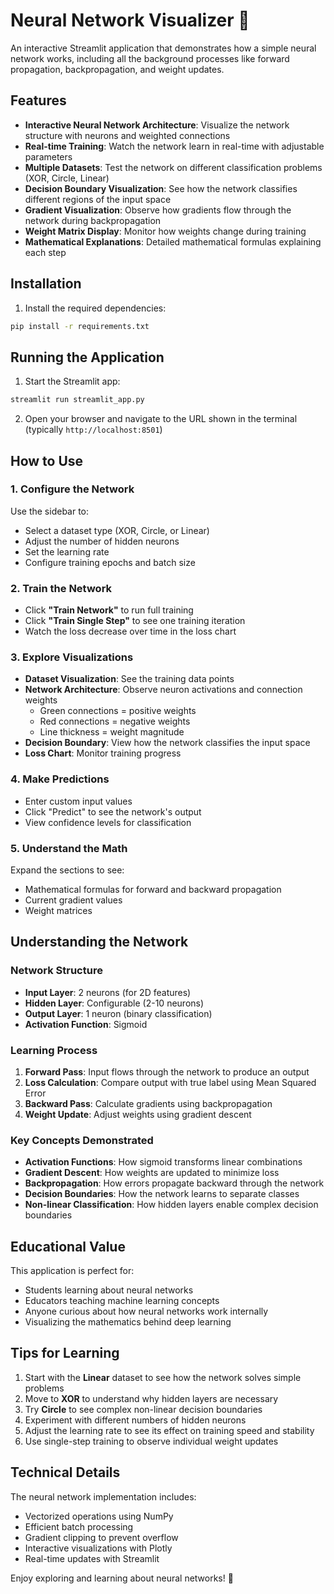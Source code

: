 # Neural Network Visualizer 🧠

An interactive Streamlit application that demonstrates how a simple neural network works, including all the background processes like forward propagation, backpropagation, and weight updates.

## Features

- **Interactive Neural Network Architecture**: Visualize the network structure with neurons and weighted connections
- **Real-time Training**: Watch the network learn in real-time with adjustable parameters
- **Multiple Datasets**: Test the network on different classification problems (XOR, Circle, Linear)
- **Decision Boundary Visualization**: See how the network classifies different regions of the input space
- **Gradient Visualization**: Observe how gradients flow through the network during backpropagation
- **Weight Matrix Display**: Monitor how weights change during training
- **Mathematical Explanations**: Detailed mathematical formulas explaining each step

## Installation

1. Install the required dependencies:
```bash
pip install -r requirements.txt
```

## Running the Application

1. Start the Streamlit app:
```bash
streamlit run streamlit_app.py
```

2. Open your browser and navigate to the URL shown in the terminal (typically `http://localhost:8501`)

## How to Use

### 1. Configure the Network
Use the sidebar to:
- Select a dataset type (XOR, Circle, or Linear)
- Adjust the number of hidden neurons
- Set the learning rate
- Configure training epochs and batch size

### 2. Train the Network
- Click **"Train Network"** to run full training
- Click **"Train Single Step"** to see one training iteration
- Watch the loss decrease over time in the loss chart

### 3. Explore Visualizations
- **Dataset Visualization**: See the training data points
- **Network Architecture**: Observe neuron activations and connection weights
  - Green connections = positive weights
  - Red connections = negative weights
  - Line thickness = weight magnitude
- **Decision Boundary**: View how the network classifies the input space
- **Loss Chart**: Monitor training progress

### 4. Make Predictions
- Enter custom input values
- Click "Predict" to see the network's output
- View confidence levels for classification

### 5. Understand the Math
Expand the sections to see:
- Mathematical formulas for forward and backward propagation
- Current gradient values
- Weight matrices

## Understanding the Network

### Network Structure
- **Input Layer**: 2 neurons (for 2D features)
- **Hidden Layer**: Configurable (2-10 neurons)
- **Output Layer**: 1 neuron (binary classification)
- **Activation Function**: Sigmoid

### Learning Process
1. **Forward Pass**: Input flows through the network to produce an output
2. **Loss Calculation**: Compare output with true label using Mean Squared Error
3. **Backward Pass**: Calculate gradients using backpropagation
4. **Weight Update**: Adjust weights using gradient descent

### Key Concepts Demonstrated
- **Activation Functions**: How sigmoid transforms linear combinations
- **Gradient Descent**: How weights are updated to minimize loss
- **Backpropagation**: How errors propagate backward through the network
- **Decision Boundaries**: How the network learns to separate classes
- **Non-linear Classification**: How hidden layers enable complex decision boundaries

## Educational Value

This application is perfect for:
- Students learning about neural networks
- Educators teaching machine learning concepts
- Anyone curious about how neural networks work internally
- Visualizing the mathematics behind deep learning

## Tips for Learning

1. Start with the **Linear** dataset to see how the network solves simple problems
2. Move to **XOR** to understand why hidden layers are necessary
3. Try **Circle** to see complex non-linear decision boundaries
4. Experiment with different numbers of hidden neurons
5. Adjust the learning rate to see its effect on training speed and stability
6. Use single-step training to observe individual weight updates

## Technical Details

The neural network implementation includes:
- Vectorized operations using NumPy
- Efficient batch processing
- Gradient clipping to prevent overflow
- Interactive visualizations with Plotly
- Real-time updates with Streamlit

Enjoy exploring and learning about neural networks! 🚀